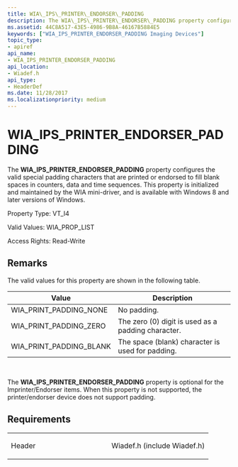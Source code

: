 ```yaml
---
title: WIA\_IPS\_PRINTER\_ENDORSER\_PADDING
description: The WIA\_IPS\_PRINTER\_ENDORSER\_PADDING property configures the valid special padding characters that are printed or endorsed to fill blank spaces in counters, data and time sequences.
ms.assetid: 44C8A517-43E5-4986-9B8A-46167B5884E5
keywords: ["WIA_IPS_PRINTER_ENDORSER_PADDING Imaging Devices"]
topic_type:
- apiref
api_name:
- WIA_IPS_PRINTER_ENDORSER_PADDING
api_location:
- Wiadef.h
api_type:
- HeaderDef
ms.date: 11/28/2017
ms.localizationpriority: medium
---
```


# WIA\_IPS\_PRINTER\_ENDORSER\_PADDING


The **WIA\_IPS\_PRINTER\_ENDORSER\_PADDING** property configures the valid special padding characters that are printed or endorsed to fill blank spaces in counters, data and time sequences. This property is initialized and maintained by the WIA mini-driver, and is available with Windows 8 and later versions of Windows.

Property Type: VT\_I4

Valid Values: WIA\_PROP\_LIST

Access Rights: Read-Write

Remarks
-------

The valid values for this property are shown in the following table.

| Value                      | Description                                        |
|----------------------------|----------------------------------------------------|
| WIA\_PRINT\_PADDING\_NONE  | No padding.                                        |
| WIA\_PRINT\_PADDING\_ZERO  | The zero (0) digit is used as a padding character. |
| WIA\_PRINT\_PADDING\_BLANK | The space (blank) character is used for padding.   |

 

The **WIA\_IPS\_PRINTER\_ENDORSER\_PADDING** property is optional for the Imprinter/Endorser items. When this property is not supported, the printer/endorser device does not support padding.

Requirements
------------

<table>
<colgroup>
<col width="50%" />
<col width="50%" />
</colgroup>
<tbody>
<tr class="odd">
<td><p>Header</p></td>
<td>Wiadef.h (include Wiadef.h)</td>
</tr>
</tbody>
</table>

 

 





